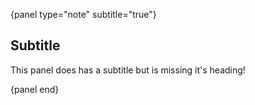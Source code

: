 {panel type="note" subtitle="true"}

## Subtitle

This panel does has a subtitle but is missing it's heading!

{panel end}

